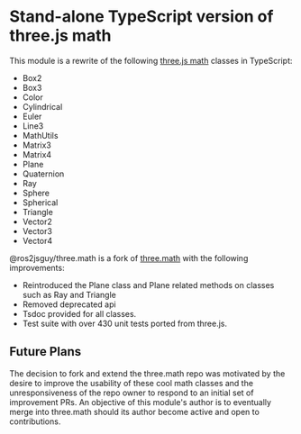 # Stand-alone TypeScript version of three.js math

This module is a rewrite of the following [three.js math](https://threejs.org/docs/#api/en/math/Box2) classes in TypeScript:

* Box2
* Box3
* Color
* Cylindrical
* Euler
* Line3
* MathUtils
* Matrix3
* Matrix4
* Plane
* Quaternion
* Ray
* Sphere
* Spherical
* Triangle
* Vector2
* Vector3
* Vector4


@ros2jsguy/three.math is a fork of [three.math]() with the following improvements:
* Reintroduced the Plane class and Plane related methods on classes such as Ray and Triangle
* Removed deprecated api
* Tsdoc provided for all classes.
* Test suite with over 430 unit tests ported from three.js. 

## Future Plans
The decision to fork and extend the three.math repo was motivated by the
desire to improve the usability of these cool math classes and the unresponsiveness of the repo owner to respond to an initial set of improvement PRs. An objective of this module's author is to eventually merge into three.math should its author become active and open to contributions.
